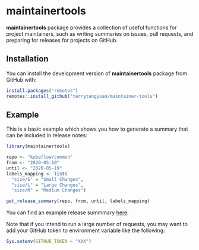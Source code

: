 # maintainertools


**maintainertools** package provides a collection of useful functions for project maintainers, such as writing summaries on issues, pull requests, and preparing for releases for projects on GitHub.

## Installation

You can install the development version of **maintainertools** package from GitHub with:

```r
install.packages("remotes")
remotes::install_github("terrytangyuan/maintainer-tools")
```


## Example

This is a basic example which shows you how to generate a summary that can be included in release notes:

``` r
library(maintainertools)

repo <- "kubeflow/common"
from <- "2020-05-10"
until <- "2020-05-19"
labels_mapping <- list(
  "size/S" = "Small Changes",
  "size/L" = "Large Changes",
  "size/M" = "Medium Changes")

get_release_summary(repo, from, until, labels_mapping)
```

You can find an example release summmary [here](./tests/testthat/resources/example-release-notes.md).

Note that if you intend to run a large number of requests, you may want to add your GitHub token to environment variable like the following:

```r
Sys.setenv(GITHUB_TOKEN = "XXX")
```
